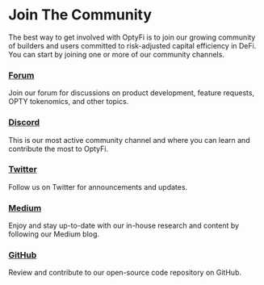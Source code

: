 # Join The Community

The best way to get involved with OptyFi is to join our growing community of builders and users committed to risk-adjusted capital efficiency in DeFi. You can start by joining one or more of our community channels.

### [Forum](https://forum.opty.fi)

Join our forum for discussions on product development, feature requests, OPTY tokenomics, and other topics.

### [Discord](https://discord.gg/kVxKHUEpy8)

This is our most active community channel and where you can learn and contribute the most to OptyFi.

### [Twitter](https://twitter.com/optyfi)

Follow us on Twitter for announcements and updates.

### [Medium](https://medium.com/optyfi)

Enjoy and stay up-to-date with our in-house research and content by following our Medium blog.

### [GitHub](https://github.com/opty-fi)

Review and contribute to our open-source code repository on GitHub.

